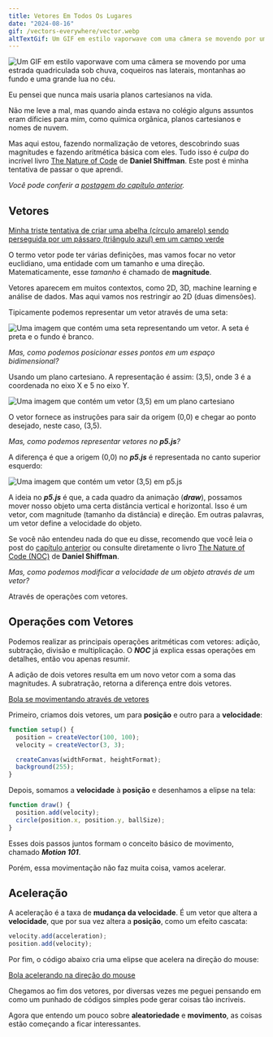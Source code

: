 ```yaml
---
title: Vetores Em Todos Os Lugares
date: "2024-08-16"
gif: /vectors-everywhere/vector.webp
altTextGif: Um GIF em estilo vaporwave com uma câmera se movendo por uma estrada quadriculada sob chuva, coqueiros nas laterais, montanhas ao fundo e uma grande lua no céu.
---
```


![Um GIF em estilo vaporwave com uma câmera se movendo por uma estrada quadriculada sob chuva, coqueiros nas laterais, montanhas ao fundo e uma grande lua no céu.](/vectors-everywhere/vector.webp)

Eu pensei que nunca mais usaria planos cartesianos na vida.

Não me leve a mal, mas quando ainda estava no colégio alguns assuntos eram díficies para mim, como química orgânica, planos cartesianos e nomes de nuvem.

Mas aqui estou, fazendo normalização de vetores, descobrindo suas magnitudes e fazendo aritmética básica com eles. Tudo isso é _culpa_ do incrível livro [The Nature of Code](https://natureofcode.com/vectors/) de **Daniel Shiffman**. Este post é minha tentativa de passar o que aprendi.

_Você pode conferir a [postagem do capítulo anterior](/blog/pt-br/um-caminhante-aleatorio)._

## Vetores

[Minha triste tentativa de criar uma abelha (círculo amarelo) sendo perseguida por um pássaro (triângulo azul) em um campo verde](https://editor.p5js.org/jhocore/full/g7rDGS_wN)

O termo vetor pode ter várias definições, mas vamos focar no vetor euclidiano, uma entidade com um tamanho e uma direção. Matematicamente, esse _tamanho_ é chamado de **magnitude**.

Vetores aparecem em muitos contextos, como 2D, 3D, machine learning e análise de dados. Mas aqui vamos nos restringir ao 2D (duas dimensões).

Tipicamente podemos representar um vetor através de uma seta:

![Uma imagem que contém uma seta representando um vetor. A seta é preta e o fundo é branco.](/vectors-everywhere/vectorEuclid.png)

_Mas, como podemos posicionar esses pontos em um espaço bidimensional?_

Usando um plano cartesiano. A representação é assim: (3,5), onde 3 é a coordenada no eixo X e 5 no eixo Y.

![Uma imagem que contém um vetor (3,5) em um plano cartesiano](/vectors-everywhere/vectorCartesian.png)

O vetor fornece as instruções para sair da origem (0,0) e chegar ao ponto desejado, neste caso, (3,5).

_Mas, como podemos representar vetores no **p5.js**?_

A diferença é que a origem (0,0) no **_p5.js_** é representada no canto superior esquerdo:

![Uma imagem que contém um vetor (3,5) em p5.js](/vectors-everywhere/vectorP5.png)

A ideia no **_p5.js_** é que, a cada quadro da animação (**_draw_**), possamos mover nosso objeto uma certa distância vertical e horizontal. Isso é um vetor, com magnitude (tamanho da distância) e direção. Em outras palavras, um vetor define a velocidade do objeto.

Se você não entendeu nada do que eu disse, recomendo que você leia o post do [capítulo anterior](/blog/pt-br/um-caminhante-aleatorio) ou consulte diretamente o livro [The Nature of Code (NOC)](https://natureofcode.com/) de **Daniel Shiffman**.

_Mas, como podemos modificar a velocidade de um objeto através de um vetor?_

Através de operações com vetores.

## Operações com Vetores

Podemos realizar as principais operações aritméticas com vetores: adição, subtração, divisão e multiplicação. O **_NOC_** já explica essas operações em detalhes, então vou apenas resumir.

A adição de dois vetores resulta em um novo vetor com a soma das magnitudes. A subratração, retorna a diferença entre dois vetores.

[Bola se movimentando através de vetores](https://editor.p5js.org/jhocore/full/gn-p7IYIT)

Primeiro, criamos dois vetores, um para **posição** e outro para a **velocidade**:

```js
function setup() {
  position = createVector(100, 100);
  velocity = createVector(3, 3);

  createCanvas(widthFormat, heightFormat);
  background(255);
}
```

Depois, somamos a **velocidade** à **posição** e desenhamos a elipse na tela:

```js
function draw() {
  position.add(velocity);
  circle(position.x, position.y, ballSize);
}
```

Esses dois passos juntos formam o conceito básico de movimento, chamado **_Motion 101_**.

Porém, essa movimentação não faz muita coisa, vamos acelerar.

## Aceleração

A aceleração é a taxa de **mudança da velocidade**. É um vetor que altera a **velocidade**, que por sua vez altera a **posição**, como um efeito cascata:

```js
velocity.add(acceleration);
position.add(velocity);
```

Por fim, o código abaixo cria uma elipse que acelera na direção do mouse:

[Bola acelerando na direção do mouse](https://editor.p5js.org/jhocore/full/KZEsoXh4-)

Chegamos ao fim dos vetores, por diversas vezes me peguei pensando em como um punhado de códigos simples pode gerar coisas tão incriveis.

Agora que entendo um pouco sobre **aleatoriedade** e **movimento**, as coisas estão começando a ficar interessantes.
